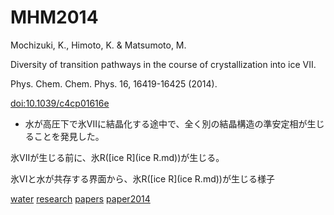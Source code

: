 # MHM2014

Mochizuki, K., Himoto, K. & Matsumoto, M.

Diversity of transition pathways in the course of crystallization into ice VII.

Phys. Chem. Chem. Phys. 16, 16419-16425 (2014).

[doi:10.1039/c4cp01616e](http://doi.org/10.1039/c4cp01616e)


* 水が高圧下で氷VIIに結晶化する途中で、全く別の結晶構造の準安定相が生じることを発見した。

[](http://youtu.be/LL6SeSu5tqc)

氷VIIが生じる前に、氷R([ice R](ice R.md))が生じる。



[](https://youtu.be/aOUBAqgr82g)

氷VIと水が共存する界面から、氷R([ice R](ice R.md))が生じる様子

[water](water.md) [research](research.md) [papers](papers.md) [paper2014](paper2014.md)



